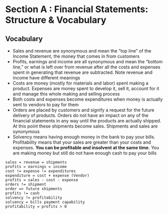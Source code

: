 # Section A : Financial Statements: Structure & Vocabulary

## Vocabulary
- Sales and revenue are synonymous and mean the “top line” of the Income Statement, the money that comes in from customers
- Profits, earnings and income are all synonymous and mean the “bottom line,” or what is left over from revenue after all the costs and expenses spent in generating that revenue are subtracted. Note revenue and income have different meanings
- Costs are money (mostly for materials and labor) spent making a product. Expenses are money spent to develop it, sell it, account for it and manage this whole making and selling process
- Both costs and expenses become expenditures when money is actually sent to vendors to pay for them
- Orders are placed by customers and signify a request for the future delivery of products. Orders do not have an impact on any of the financial statements in any way until the products are actually shipped. At this point these shipments become sales. Shipments and sales are synonymous
- Solvency means having enough money in the bank to pay your bills. Profitability means that your sales are greater than your costs and expenses. **You can be profitable and insolvent at the same time**. You are making money but still do not have enough cash to pay your bills

```
sales = revenue = shipments
profits = earnings = income
cost != expense != expenditures
expenditure = cost + expense (Vendor)
profits = sales - cost - expense
orders != shipment
order => future shipments
profits != cash
solvency != profitability
solvency = bills payment capability
profitability = profits > 0
```
